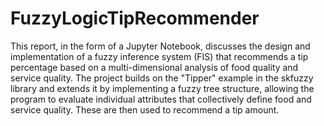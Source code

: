 # FuzzyLogicTipRecommender
This report, in the form of a Jupyter Notebook, discusses the design and implementation of a fuzzy inference system (FIS) that recommends a tip percentage based on a multi-dimensional analysis of food quality and service quality. The project builds on the "Tipper" example in the skfuzzy library and extends it by implementing a fuzzy tree structure, allowing the program to evaluate individual attributes that collectively define food and service quality. These are then used to recommend a tip amount.
